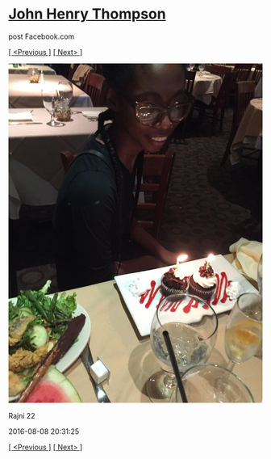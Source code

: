 # [John Henry Thompson](../README.md)
post Facebook.com

[[ <Previous ]](2016-08-08-11.md) [[ Next> ]](2016-08-08-13.md)

[![](../media/2016-08-08/Rajni-22.jpg)](../README.md)

Rajni 22

2016-08-08 20:31:25

[[ <Previous ]](2016-08-08-11.md) [[ Next> ]](2016-08-08-13.md)